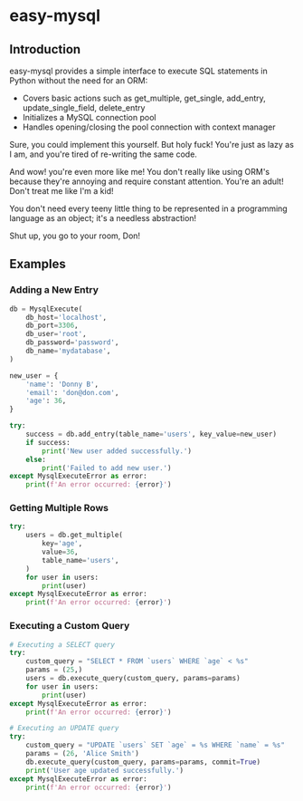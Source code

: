 # easy-mysql

## Introduction 

easy-mysql provides a simple interface to execute SQL statements in Python without the need for an ORM: 

- Covers basic actions such as get_multiple, get_single, add_entry, update_single_field, delete_entry 
- Initializes a MySQL connection pool 
- Handles opening/closing the pool connection with context manager

Sure, you could implement this yourself. But holy fuck! You're just as lazy as I am, and you're tired of re-writing the same code. 

And wow! you're even more like me! You don't really like using ORM's because they're annoying and require constant attention. You're an adult! Don't treat me like I'm a kid! 

You don't need every teeny little thing to be represented in a programming language as an object; it's a needless abstraction! 

Shut up, you go to your room, Don!  

## Examples 

### Adding a New Entry
```python
db = MysqlExecute(
    db_host='localhost',
    db_port=3306,
    db_user='root',
    db_password='password',
    db_name='mydatabase',
)

new_user = {
    'name': 'Donny B',
    'email': 'don@don.com',
    'age': 36,
}

try:
    success = db.add_entry(table_name='users', key_value=new_user)
    if success:
        print('New user added successfully.')
    else:
        print('Failed to add new user.')
except MysqlExecuteError as error:
    print(f'An error occurred: {error}')
```

### Getting Multiple Rows
```python
try:
    users = db.get_multiple(
        key='age',
        value=36,
        table_name='users',
    )
    for user in users:
        print(user)
except MysqlExecuteError as error:
    print(f'An error occurred: {error}')
```

### Executing a Custom Query
```python
# Executing a SELECT query
try:
    custom_query = "SELECT * FROM `users` WHERE `age` < %s"
    params = (25,)
    users = db.execute_query(custom_query, params=params)
    for user in users:
        print(user)
except MysqlExecuteError as error:
    print(f'An error occurred: {error}')

# Executing an UPDATE query
try:
    custom_query = "UPDATE `users` SET `age` = %s WHERE `name` = %s"
    params = (26, 'Alice Smith')
    db.execute_query(custom_query, params=params, commit=True)
    print('User age updated successfully.')
except MysqlExecuteError as error:
    print(f'An error occurred: {error}')
```
